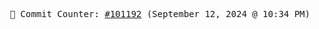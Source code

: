 <p align="center">
    <samp>
        📮 Commit Counter: <a href="https://github.com/Javascript-void0/Javascript-void0/commits/main">#101192</a> (September 12, 2024 @ 10:34 PM)
    </samp>
</p>